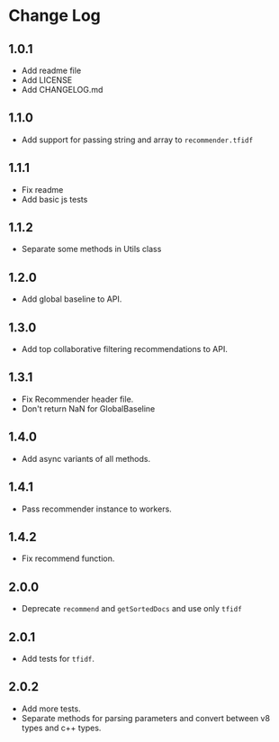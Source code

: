 # Change Log

## 1.0.1
- Add readme file
- Add LICENSE
- Add CHANGELOG.md

## 1.1.0
- Add support for passing string and array to `recommender.tfidf`

## 1.1.1
- Fix readme
- Add basic js tests

## 1.1.2
- Separate some methods in Utils class

## 1.2.0
- Add global baseline to API.

## 1.3.0
- Add top collaborative filtering recommendations to API.

## 1.3.1
- Fix Recommender header file.
- Don't return NaN for GlobalBaseline

## 1.4.0
- Add async variants of all methods.

## 1.4.1
- Pass recommender instance to workers.

## 1.4.2
- Fix recommend function.

## 2.0.0
- Deprecate `recommend` and `getSortedDocs` and use only `tfidf`

## 2.0.1
- Add tests for `tfidf`.

## 2.0.2
- Add more tests.
- Separate methods for parsing parameters and convert between v8 types and c++ types.
